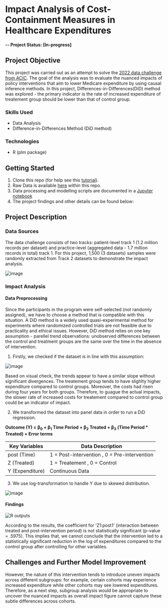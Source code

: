 # Impact Analysis of Cost-Containment Measures in Healthcare Expenditures

#### -- Project Status: [In-progress]

## Project Objective
This project was carried out as an attempt to solve the [2022 data challenge from ACIC](https://acic2022.mathematica.org/). The goal of the analysis was to evaluate the nuanced impacts of policy interventions that aim to lower Medicare expenditure by using causal inference methods. In this project, Differences-in-Differences(DiD) method was explored - the primary indicator is the rate of increased expenditure of treatement group should be lower than that of control group.

### Skills Used
* Data Analysis
* Difference-in-Differences Method (DiD method)

### Technologies
* R (plm package)

## Getting Started

1. Clone this repo (for help see this [tutorial](https://help.github.com/articles/cloning-a-repository/)).
2. Raw Data is available [here](https://github.com/khinydnlin/portfolio/blob/main/Car%20Auction%20Price%20Predictions%20(Myanmar)/dataset.csv) within this repo.   
3. Data processing and modelling scripts are documented in a [Jupyter notebook](https://github.com/khinydnlin/portfolio/blob/main/Car%20Auction%20Price%20Predictions%20(Myanmar)/Car%20Auction%20Price%20Predictions.ipynb)
4. The project findings and other details can be found below:

## Project Description

### Data Sources

The data challenge consists of two tracks: patient-level track 1 (1.2 million records per dataset) and practice-level (aggregated data - 1.7 million records in total) track 1. For this project, 1,500 (3 datasets) samples were randomly extracted from Track 2 datasets to demonstrate the impact analysis.

![image](https://github.com/khinydnlin/portfolio/assets/145341635/8b5b7e4a-6e56-4eb8-aceb-9e72e57ea459)

### Impact Analysis

#### Data Preprocessing

Since the participants in the program were self-selected (not randomly assigned), we have to choose a method that is compatible with this situation. A DiD method is a widely used quasi-experimental method for experiments where randomized controlled trials are not feasible due to practicality and ethical issues. However, DiD method relies on one key assumption - parellel trend observations: unobserved differences between the control and treatment groups are the same over the time in the absence of intervention.

1. Firstly, we checked if the dataset is in line with this assumption:

![image](https://github.com/khinydnlin/portfolio/assets/145341635/c474e68f-a31e-44e7-801f-80cb85311697)

Based on visual check, the trends appear to have a similar slope without significant divergences. The treatement group tends to have slighlty higher expenditure compared to control groups. Moreover, the costs had risen during four years for both groups. Therefore, to guague the actual impacts, the slower rate of increased costs for treatement compared to control group could be an indicator of impact.

2. We transformed the dataset into panel data in order to run a DiD regression.

**Outcome (Y) = &beta;<sub>0</sub> + &beta;<sub>1</sub> Time Period + &beta;<sub>2</sub> Treated + &beta;<sub>3</sub> (Time Period * Treated) + Error terms**

| Key Variables    | Data Description                              | 
|------------------|-----------------------------------------------|
| post (Time)      | 1 = Post-intervention , 0 = Pre-intervention  | 
| Z (Treated)      | 1 = Treatement        , 0 = Control           | 
| Y (Expenditure)  | Continuous Data                               | 

3. We use log-transformation to handle Y due to skewed distribution. 

![image](https://github.com/khinydnlin/portfolio/assets/145341635/066a75b0-df0d-48d8-880d-83062d32a691)

#### Findings

![R outputs](https://github.com/khinydnlin/portfolio/assets/145341635/a752c00d-91c5-42fd-b664-58cc4c54499e)

According to the results, the coefficient for 'Z1:post1' (interaction between treated and post-intervention period) is not statistically significant (p-value = .5975). This implies that, we cannot conclude that the intervention led to a statistically significant reduction in the log of expenditures compared to the control group after controlling for other variables. 

## Challenges and Further Model Improvement

However, the nature of this intervention tends to introduce uneven impacts across different subgroups: for example, certain cohorts may experience increased expenditure while other cohorts may see lowered expenditures. Therefore, as a next step, subgroup analysis would be appropriate to uncover the nuanced impacts as overall impact figure cannot capture these subtle differences across cohorts.



